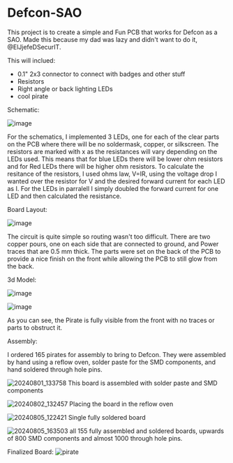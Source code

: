 # Defcon-SAO

This project is to create a simple and Fun PCB that works for Defcon as a SAO. Made this because my dad was lazy and didn't want to do it, @ElJjefeDSecurIT.

This will inclued:
  - 0.1" 2x3 connector to connect with badges and other stuff
  - Resistors
  - Right angle or back lighting LEDs
  - cool pirate


Schematic:

![image](https://github.com/user-attachments/assets/e84a929e-b017-4076-8964-54997b612178)

For the schematics, I implemented 3 LEDs, one for each of the clear parts on the PCB where there will be no soldermask, copper, or silkscreen. The resistors are marked with x as the resistances will vary depending on the LEDs used. This means that for blue LEDs there will be lower ohm resistors and for Red LEDs there will be higher ohm resistors. To calculate the resitance of the resistors, I used ohms law, V=IR, using the voltage drop I wanted over the resistor for V and the desired forward current for each LED as I. For the LEDs in parralell I simply doubled the forward current for one LED and then calculated the resistance.

Board Layout:

![image](https://github.com/user-attachments/assets/e40293ac-76a4-47df-85af-6809fb8988d6)

The circuit is quite simple so routing wasn't too difficult. There are two copper pours, one on each side that are connected to ground, and Power traces that are 0.5 mm thick. The parts were set on the back of the PCB to provide a nice finish on the front while allowing the PCB to still glow from the back.

3d Model:


![image](https://github.com/user-attachments/assets/9af6ba39-46d6-4e2c-aa89-c2213067db0c)


![image](https://github.com/user-attachments/assets/e583210c-0667-4492-b7eb-61120adf39ca)



As you can see, the Pirate is fully visible from the front with no traces or parts to obstruct it.





Assembly:

I ordered 165 pirates for assembly to bring to Defcon. They were assembled by hand using a reflow oven, solder paste for the SMD components, and hand soldered through hole pins.


![20240801_133758](https://github.com/user-attachments/assets/19c3fc1b-7595-4982-bd73-baa7fc098dc8)
This board is assembled with solder paste and SMD components

![20240802_132457](https://github.com/user-attachments/assets/24db2c3d-f117-489d-8156-5dcfabfd014a)
Placing the board in the reflow oven


![20240805_122421](https://github.com/user-attachments/assets/df95818c-d73e-47fe-bcf7-1ad1004f0b0d)
Single fully soldered board

![20240805_163503](https://github.com/user-attachments/assets/d65f6fe7-dd9b-41a5-8d29-208f2a5fb9a0)
all 155 fully assembled and soldered boards, upwards of 800 SMD components and almost 1000 through hole pins.



Finalized Board:
![pirate](https://github.com/user-attachments/assets/67b2bfb4-c954-47fd-8d72-d814ea2c1095)
